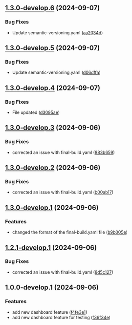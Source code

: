 ## [1.3.0-develop.6](https://github.com/Pacificdubey/Github-Action-JFrog/compare/v1.3.0-develop.5...v1.3.0-develop.6) (2024-09-07)


### Bug Fixes

* Update semantic-versioning.yaml ([aa2034d](https://github.com/Pacificdubey/Github-Action-JFrog/commit/aa2034da32fc324adfc955b825eb369e5f45a510))

## [1.3.0-develop.5](https://github.com/Pacificdubey/Github-Action-JFrog/compare/v1.3.0-develop.4...v1.3.0-develop.5) (2024-09-07)


### Bug Fixes

* Update semantic-versioning.yaml ([d06dffa](https://github.com/Pacificdubey/Github-Action-JFrog/commit/d06dffa4163b152c74da483701c36deeb70fcc96))

## [1.3.0-develop.4](https://github.com/Pacificdubey/Github-Action-JFrog/compare/v1.3.0-develop.3...v1.3.0-develop.4) (2024-09-07)


### Bug Fixes

* File updated ([d3095ae](https://github.com/Pacificdubey/Github-Action-JFrog/commit/d3095ae9a97b1cac5fb0555f83e8a23839018994))

## [1.3.0-develop.3](https://github.com/Pacificdubey/Github-Action-JFrog/compare/v1.3.0-develop.2...v1.3.0-develop.3) (2024-09-06)


### Bug Fixes

* corrected an issue with final-build.yaml ([883b659](https://github.com/Pacificdubey/Github-Action-JFrog/commit/883b65981b1279c76e37e494697d28d0169b9b68))

## [1.3.0-develop.2](https://github.com/Pacificdubey/Github-Action-JFrog/compare/v1.3.0-develop.1...v1.3.0-develop.2) (2024-09-06)


### Bug Fixes

* corrected an issue with final-build.yaml ([b00ab17](https://github.com/Pacificdubey/Github-Action-JFrog/commit/b00ab1796fda0161092e6fb32c0d2060481c14df))

## [1.3.0-develop.1](https://github.com/Pacificdubey/Github-Action-JFrog/compare/v1.2.1-develop.1...v1.3.0-develop.1) (2024-09-06)


### Features

* changed the format of the final-build.yaml file ([b9b005e](https://github.com/Pacificdubey/Github-Action-JFrog/commit/b9b005e269b3224bc386f73816c90ccc9c992d8f))

## [1.2.1-develop.1](https://github.com/Pacificdubey/Github-Action-JFrog/compare/v1.2.0...v1.2.1-develop.1) (2024-09-06)


### Bug Fixes

* corrected an issue with final-build.yaml ([8d5c127](https://github.com/Pacificdubey/Github-Action-JFrog/commit/8d5c127c88a6a1c6f9499b288c85a6d30eb68240))

## 1.0.0-develop.1 (2024-09-06)


### Features

* add new dashboard feature ([f4fe3e1](https://github.com/Pacificdubey/Github-Action-JFrog/commit/f4fe3e157981fad2cbcbe4c5eb8f839061ed9390))
* add new dashboard feature for testing ([f39f34e](https://github.com/Pacificdubey/Github-Action-JFrog/commit/f39f34e546ea5339d15936e80367c304be7ec9ae))

